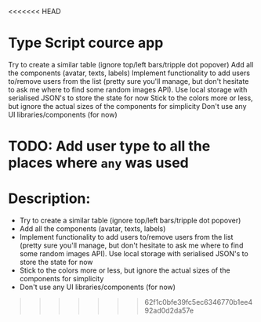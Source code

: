 <<<<<<< HEAD
# Type Script cource app 

Try to create a similar table (ignore top/left bars/tripple dot popover)
Add all the components (avatar, texts, labels)
Implement functionality to add users to/remove users from the list (pretty sure you'll manage, but don't hesitate to ask me where to find some random images API). Use local storage with serialised JSON's to store the state for now
Stick to the colors more or less, but ignore the actual sizes of the components for simplicity
Don't use any UI libraries/components (for now)


TODO: Add user type to all the places where `any` was used
=======
# Description:
- Try to create a similar table (ignore top/left bars/tripple dot popover)
- Add all the components (avatar, texts, labels)
- Implement functionality to add users to/remove users from the list (pretty sure you'll manage, but don't hesitate to ask me where to find some random images API). Use local storage with serialised JSON's to store the state for now
- Stick to the colors more or less, but ignore the actual sizes of the components for simplicity
- Don't use any UI libraries/components (for now)
>>>>>>> 62f1c0bfe39fc5ec6346770b1ee492ad0d2da57e
